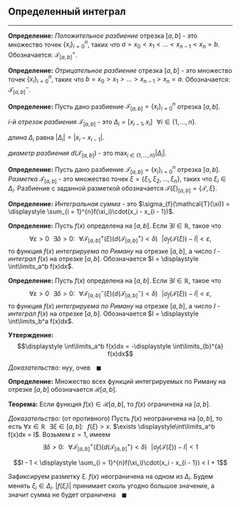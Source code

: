 ## Определенный интеграл

---

**Определение:**<a name="definition-0"></a> *Положительное разбиение* отрезка $[a, b]$ - это множество точек $\{x_i\}_{i = 0}^{n}$, таких что $a = x_0 < x_1 < \ldots < x_{n - 1} < x_n = b$. 
Обозначается: $\mathcal{T}_{[a, b]}^{+}$.

**Определение:**<a name="definition-1"></a> *Отрицательное разбиение* отрезка $[a, b]$ - это множество точек $\{x_i\}_{i = 0}^{n}$, таких что $b = x_0 > x_1 > \ldots > x_{n - 1} > x_n = a$. 
Обозначается: $\mathcal{T}_{[a, b]}^{-}$.

**Определение:**<a name="definition-2"></a> Пусть дано разбиение $\mathcal{T}_{[a, b]} = \{x_i\}_{i = 0}^{n}$ отрезка $[a, b]$.

$i$-й *отрезок разбиения* $\mathcal{T}_{[a, b]}$ - это $\Delta_i = [x_{i - 1}, x_i] \,\,\,\, \forall i \in \{1, \ldots, n\}$.<br>

*длина* $\Delta_i$ равна $|\Delta_i| = |x_{i} - x_{i - 1}|$.<br>

*диаметр разбиения* $d(\mathcal{T}_{[a, b]})$ - это $\displaystyle \max_{i \in \{1, \ldots, n\}}{|\Delta_i|}$.

**Определение:**<a name="definition-3"></a> Пусть дано разбиение $\mathcal{T}_{[a, b]} = \{x_i\}_{i = 0}^{n}$ отрезка $[a, b]$.
*Разметка* $\mathcal{T}_{[a, b]}$ - это множество точек $\xi = \{\xi_1, \xi_2, \ldots, \xi_n\}$, таких что $\xi_i \in \Delta_i$.
Разбиение с заданной разметкой обозначается $\mathcal{T}(\xi)_{[a, b]} = \{\mathcal{T}, \xi\}$.

**Определение:**<a name="definition-4"></a> *Интегральная сумма* - это $\sigma_{f}(\mathcal{T}(\xi)) = \displaystyle \sum_{i = 1}^{n}f(\xi_i)\cdot(x_i - x_{i - 1})$.

**Определение:**<a name="definition-5"></a> Пусть $f(x)$ определена на $[a, b]$. Если $\exists I \in \mathbb{R}$, такое что 
$$\forall \varepsilon > 0 \,\,\,\, \exists \delta > 0: \,\,\,\, \forall \mathcal{T}_{[a, b]}^{+}(\xi) \left(d(\mathcal{T}_{[a, b]}^{+}) < \delta\right) \,\,\,\, |\sigma_{f}(\mathcal{T}(\xi)) - I| < \varepsilon,$$
то функция $f(x)$ *интегрируема по Риману* на отрезке $[a, b]$, а число $I$ - *интеграл* $f(x)$ на отрезке $[a, b]$. Обозначается $I = \displaystyle \int\limits_a^b f(x)dx$.

**Определение:**<a name="definition-6"></a> Пусть $f(x)$ определена на $[a, b]$. Если $\exists I \in \mathbb{R}$, такое что 
$$\forall \varepsilon > 0 \,\,\,\, \exists \delta > 0: \,\,\,\, \forall \mathcal{T}_{[a, b]}^{-}(\xi) \left(d(\mathcal{T}_{[a, b]}^{-}) < \delta\right) \,\,\,\, |\sigma_{f}(\mathcal{T}(\xi)) - I| < \varepsilon,$$
то функция $f(x)$ *интегрируема по Риману* на отрезке $[a, b]$, а число $I$ - *интеграл* $f(x)$ на отрезке $[a, b]$. Обозначается $I = \displaystyle \int\limits_b^a f(x)dx$.

**Утверждение:**<a name="statement-0"></a> $$\displaystyle \int\limits_a^b f(x)dx = -\displaystyle \int\limits_{b}^{a} f(x)dx$$

*Доказательство:* нуу, очев $\,\,\,\,\blacksquare$

**Определение:**<a name="definition-7"></a> Множество всех функций интегрируемых по Риману на отрезке $[a, b]$ обозначается $\mathcal{R}[a, b]$.

**Теорема:**<a name="theorem-0"></a> Если функция $f(x) \in \mathcal{R}[a, b]$, то $f(x)$ ограничена на $[a, b]$.

*Доказательство:* (от противного) Пусть $f(x)$ неограничена на $[a, b]$, то есть $\forall x \in \mathbb{R} \,\,\,\, \exists \xi \in [a, b]: \,\,\,\, f(\xi) > x$.
$\exists \displaystyle\int\limits_a^b f(x)dx = I$. Возьмем $\varepsilon = 1$, имеем
$$\exists \delta > 0: \,\,\,\, \forall \mathcal{T}_{[a, b]}^{+}(\xi) \left(d(\mathcal{T}_{[a, b]}^{+}) < \delta\right) \,\,\,\, |\sigma_{f}(\mathcal{T}(\xi)) - I| < 1$$

$$I - 1 < \displaystyle \sum_{i = 1}^{n}f(\xi_i)\cdot(x_i - x_{i - 1}) < I + 1$$

Зафиксируем разметку $\xi$. $f(x)$ неограничена на одном из $\Delta_i$. Будем менять $\xi_i \in \Delta_i$. $|f(\xi_i)|$ принимает сколь угодно большое значение, а значит сумма не будет ограничена $\,\,\,\,\blacksquare$
